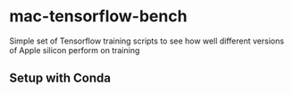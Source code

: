 # mac-tensorflow-bench

Simple set of Tensorflow training scripts to see how well different versions of Apple silicon perform on training

## Setup with Conda

